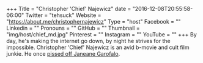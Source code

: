 +++
Title = "Christopher 'Chief' Najewicz"
date = "2016-12-08T20:55:58-06:00"
Twitter = "tehsuck"
Website = "https://about.me/christophernajewicz"
Type = "host"
Facebook = ""
Linkedin = ""
Pronouns = ""
GitHub = ""
Thumbnail = "img/host/chief_md.jpg"
Pinterest = ""
Instagram = ""
YouTube = ""
+++
By day, he's making the internet go down, by night he strives for the impossible. Christopher 'Chief' Najewicz is an avid b-movie and cult film junkie. He once [pissed off Janeane Garofalo](https://www.youtube.com/watch?v=y8GqLu_CsXo).